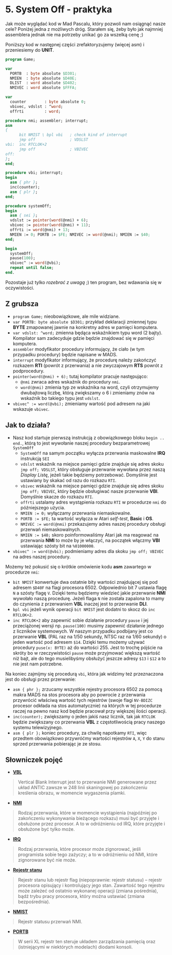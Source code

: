 # 5. System Off - praktyka

Jak może wyglądać kod w Mad Pascalu, który pozwoli nam osiągnąć nasze cele? Poniżej jedna z możliwych dróg. Starałem się, żeby było jak najmniej assemblera jednak nie ma potrzeby unikać go za wszelką cenę ;)

Poniższy kod w następnej części zrefaktoryzujemy (więcej asm) i przeniesiemy do **UNIT**.

```pascal
program Game;

var
  PORTB  : byte absolute $D301;
  NMIEN  : byte absolute $D40E;
  DLIST  : word absolute $D402;
  NMIVEC : word absolute $FFFA;

var
  counter        : byte absolute 0;
  vbivec, vdslst : ^word;
  offrti         : word;

procedure nmi; assembler; interrupt;
asm
{
      bit NMIST \ bpl vbi   ; check kind of interrupt
      jmp off               ; VDSLST
vbi:  inc RTCLOK+2
      jmp off               ; VBIVEC
off:
};
end;

procedure vbi; interrupt;
begin
  asm { phr };
  inc(counter);
  asm { plr };
end;

procedure systemOff;
begin
  asm { sei };
  vdslst := pointer(word(@nmi) + 6);
  vbivec := pointer(word(@nmi) + 11);
  offrti := word(@nmi) + 13;
  NMIEN := 0; PORTB := $FE; NMIVEC := word(@nmi); NMIEN := $40;
end;

begin
  systemOff;
  pause(100);
  vbivec^ := word(@vbi);
  repeat until false;
end.
```
Pozostaje już tylko *rozebrać z uwagą* ;) ten program, bez wdawania się w oczywistości.

## Z grubsza

* `program Game;` nieobowiązkowe, ale mile widziane.
* `var PORTB: byte absolute $D301;` przykład deklaracji zmiennej typu **BYTE** zmapowanej jawnie na konkretny adres w pamięci komputera.
* `var vdslst: ^word;` zmienna będąca wskaźnikiem typu word (2 bajty). Kompilator sam zadecyduje gdzie będzie znajdować się w pamięci komputera.
* `assembler` modyfikator procedury informujący, że ciało (w tym przypadku procedury) będzie napisane w MADS.
* `interrupt` modyfikator informujący, że procedurę należy zakończyć rozkazem **RTI** (powrót z przerwania) a nie zwyczajowym **RTS** powrót z podprocedury.
* `pointer(word(@nmi) + 6);` tutaj kompilator pracuje następująco:
  * `@nmi` zwraca adres wskaźnik do procedury `nmi`.
  * `word(@nmi)` zmienia typ ze wskaźnika na word, czyli otrzymujemy dwubajtową liczbę, którą zwiększamy o 6 i zmieniamy znów na wskaźnik bo takiego typu jest `vdslst`.
* `vbivec^ := word(@vbi);` zmieniamy wartość pod adresem na jaki wskazuje `vbivec`.

## Jak to działa?

* Nasz kod startuje pierwszą instrukcją z obowiązkowego bloku `begin .. end.`, którą to jest wywołanie naszej procedury bezparametrowej `SystemOff`
  * `SystemOff` na samym początku wyłącza przerwania maskowalne **IRQ** instrukcją `SEI`
  *  `vdslst` wskaźnik na miejsce pamięci gdzie znajduje się adres skoku `jmp off; VDSLST`, który obsługuje przerwanie wywołana przez naszą *Display Listę*, jeżeli takie będziemy potrzebować. Domyślnie jest ustawiany by skakać od razu do rozkazu `RTI`.
  *  `vbivec` wskaźnik na miejsce pamięci gdzie znajduje się adres skoku `jmp off; VBIVEC`, który będzie obsługiwać nasze przerwanie **VBI**. Domyślnie skacze do rozkazu `RTI`.
  *  `offrti` ustalamy adres wystąpienia rozkazu `RTI` w procedurze `nmi` do późniejszego użycia.
  *  `NMIEN := 0;` wyłączamy przerwania niemaskowalne.
  *  `PORTB := $FE;` ta wartość wyłącza w Atari *self-test*, **Basic** i **OS**.
  *  `NMIVEC := word(@nmi)` przekazujemy adres naszej procedury obsługi przerwań niemaskowalnych.
  *  `NMIEN := $40;` skoro poinformowaliśmy Atari jak ma reagować na przerwania **NMI** to może by je włączyć, na początek włączmy **VBI** ustawiając szósty bit na `%01000000`.
* `vbivec^ := word(@vbi);` podmieniamy adres dla skoku `jmp off; VBIVEC` na adres naszej procedury.

Możemy też pokusić się o krótkie omówienie kodu **asm** zawartego w procedurze `nmi`:
* `bit NMIST` konwertuje dwa ostatnie bity wartości znajdującej się pod adresem `$D40F` na flagi procesora 6502. Odpowiednio bit 7 ustawia flagę `N` a szósty flagę `V`. Dzięki temu będziemy wiedzieć jakie przerwanie **NMI** wywołało naszą procedurę. Jeżeli flaga `N` nie została zapalona to mamy do czynienia z przerwaniem **VBL** inaczej jest to przerwanie **DLI**.
* `bpl vbi` jeżeli wynik operacji `bit NMIST` jest dodatni to skocz do `inc RTCLOK+2`.
* `inc RTCLOK+2` aby zapewnić sobie działanie procedury `pause` i jej przeciążonej wersji np. `pause(100)` musimy zapewnić działanie jednego z liczników systemowych. W naszym przypadku podbijany jest co przerwanie **VBL** (PAL raz na 1/50 sekundy, NTSC raz na 1/60 sekundy) o jeden wartość pod adresem `$14`. Dzięki temu możemy używać procedury `puse(x: BYTE)` aż do wartości 255. Jest to trochę pójście na skróty bo w rzeczywistości `pause` może przyjmować większą wartość niż bajt, ale do tego musielibyśmy obsłużyć jeszcze adresy `$13` i `$12` a to nie jest nam potrzebne.

Na koniec zajmijmy się procedurą `vbi`, która jak widzimy też przeznaczona jest do obsługi przez przerwanie:
* `asm { phr };` zrzucamy wszystkie rejestry procesora 6502 za pomocą makra MADS na stos procesora aby po powrocie z przerwania przywrócić właściwą wartość tych rejestrów (swoje flagi `NV-BDIZC` procesor odkłada na stos automatycznie) na których w tej procedurze raczej na pewno nasz kod będzie pracował przy większej ilości operacji.
* `inc(counter);` zwiększamy o jeden jakiś nasz licznik, tak jak `RTCLOK` będzie zwiększany co przerwania **VBL** z częstotliwością pracy naszego systemu telewizyjnego.
* `asm { plr };` koniec procedury, za chwilę napotkamy `RTI`, więc przedtem obowiązkowo przywróćmy wartości rejestrów `A`, `X`, `Y` do stanu sprzed przerwania pobierając je ze stosu.

## Słowniczek pojęć

* [**VBL**](http://atariki.krap.pl/index.php/VBL)
>Vertical Blank Interrupt jest to przerwanie NMI generowane przez układ ANTIC zawsze w 248 linii skaningowej po zakończeniu kreślenia obrazu, w momencie wygaszenia plamki.

* [**NMI**](http://atariki.krap.pl/index.php/NMI)
>Rodzaj przerwania, które w momencie wystąpienia (najpóźniej po zakończeniu wykonywania bieżącego rozkazu) musi być przyjęte i obsłużone przez procesor. A to w odróżnieniu od IRQ, które przyjęte i obsłużone być tylko może.

* [**IRQ**](http://atariki.krap.pl/index.php/IRQ)
>Rodzaj przerwania, które procesor może zignorować, jeśli programista sobie tego zażyczy; a to w odróżnieniu od NMI, które zignorowane być nie może.

* [**Rejestr stanu**](https://pl.wikipedia.org/wiki/Rejestr_stanu)
>Rejestr stanu lub rejestr flag (niepoprawnie: rejestr statusu) – rejestr procesora opisujący i kontrolujący jego stan. Zawartość tego rejestru może zależeć od ostatnio wykonanej operacji (zmiana pośrednia), bądź trybu pracy procesora, który można ustawiać (zmiana bezpośrednia).

* [**NMIST**](http://atariki.krap.pl/index.php/Rejestry_ANTIC-a)
>Rejestr statusu przerwań NMI.

* [**PORTB**](http://atariki.krap.pl/index.php/Rejestry_PIA)
>W serii XL rejestr ten steruje układem zarządzania pamięcią oraz (istniejącymi w niektórych modelach) diodami konsoli.
